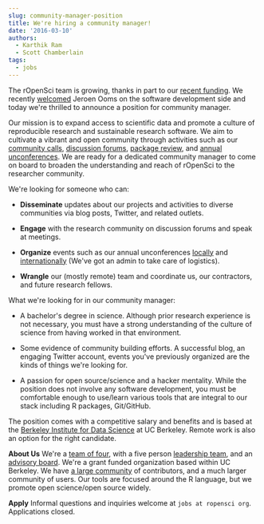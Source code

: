 ```yaml
---
slug: community-manager-position
title: We're hiring a community manager!
date: '2016-03-10'
authors:
  - Karthik Ram
  - Scott Chamberlain
tags:
  - jobs
---
```


The rOpenSci team is growing, thanks in part to our [recent funding](/blog/2015/11/19/helmsley-trust-funding/). We recently [welcomed](/blog/2016/03/01/pdftools-and-jeroen) Jeroen Ooms on the software development side and today we're thrilled to announce a position for community manager.

Our mission is to expand access to scientific data and promote a culture of reproducible research and sustainable research software. We aim to cultivate a vibrant and open community through activities such as our [community calls](https://communitycalls.ropensci.org/), [discussion forums](https://discuss.ropensci.org/), [package review](https://github.com/ropensci/software-review), and [annual unconferences](https://unconf16.ropensci.org/). We are ready for a dedicated community manager to come on board to broaden the understanding and reach of rOpenSci to the researcher community.

We're looking for someone who can:

* **Disseminate** updates about our projects and activities to diverse communities via blog posts, Twitter, and related outlets.

* **Engage** with the research community on discussion forums and speak at meetings.
* **Organize** events such as our annual unconferences [locally](https://unconf16.ropensci.org/) and [internationally](https://auunconf.ropensci.org/) (We've got an admin to take care of logistics).

* **Wrangle** our (mostly remote) team and coordinate us, our contractors, and future research fellows.

What we're looking for in our community manager:

* A bachelor's degree in science. Although prior research experience is not necessary, you must have a strong understanding of the culture of science from having worked in that environment.

* Some evidence of community building efforts. A successful blog, an engaging Twitter account, events you've previously organized are the kinds of things we're looking for.

* A passion for open source/science and a hacker mentality. While the position does not involve any software development, you must be comfortable enough to use/learn various tools that are integral to our stack including R packages, Git/GitHub.

The position comes with a competitive salary and benefits and is based at the [Berkeley Institute for Data Science](https://bids.berkeley.edu/) at UC Berkeley. Remote work is also an option for the right candidate.

**About Us**
We're a [team of four](/about/#team), with a five person [leadership team](/about/#team), and an [advisory board](/about/#team). We're a grant funded organization based within UC Berkeley. We have [a large community](/community/#community) of contributors, and a much larger community of users. Our tools are focused around the R language, but we promote open science/open source widely.

**Apply**
Informal questions and inquiries welcome at `jobs at ropensci org`. Applications closed.
